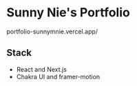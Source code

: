 # Sunny Nie's Portfolio

portfolio-sunnymnie.vercel.app/

## Stack
- React and Next.js
- Chakra UI and framer-motion
